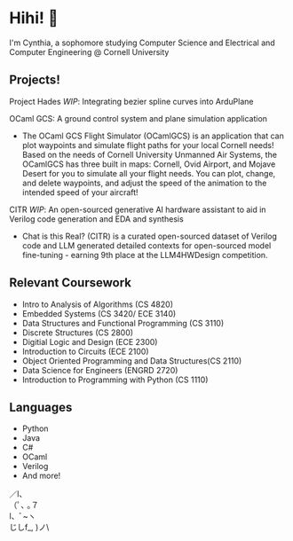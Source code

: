 # Hihi! :wave:

I'm Cynthia, a sophomore studying Computer Science and Electrical and Computer Engineering @ Cornell University </span>

## Projects!

Project Hades *WIP*: Integrating bezier spline curves into ArduPlane <br>

OCaml GCS: A ground control system and plane simulation application <br>
- The OCaml GCS Flight Simulator (OCamlGCS) is an application that can plot waypoints and simulate flight paths for your local Cornell needs! Based on the needs of Cornell University Unmanned Air Systems, the OCamlGCS has three built in maps: Cornell, Ovid Airport, and Mojave Desert for you to simulate all your flight needs. You can plot, change, and delete waypoints,  and adjust the speed of the animation to the intended speed of your aircraft! <br>

CITR *WIP*: An open-sourced generative AI hardware assistant to aid in Verilog code generation and EDA and synthesis <br>
- Chat is this Real? (CITR) is a curated open-sourced dataset of Verilog code and LLM generated detailed contexts for open-sourced model fine-tuning - earning 9th place at the LLM4HWDesign competition. <br>

## Relevant Coursework
- Intro to Analysis of Algorithms (CS 4820)
- Embedded Systems (CS 3420/ ECE 3140)
- Data Structures and Functional Programming (CS 3110)
- Discrete Structures (CS 2800)
- Digitial Logic and Design (ECE 2300)
- Introduction to Circuits (ECE 2100)
- Object Oriented Programming and Data Structures(CS 2110)
- Data Science for Engineers (ENGRD 2720)
- Introduction to Programming with Python (CS 1110)

## Languages
- Python
- Java
- C#
- OCaml
- Verilog
- And more!

／l、\
（ﾟ､ ｡７\
l、ﾞ~ヽ\
じしf_, )ノ\